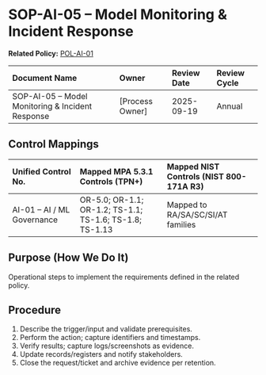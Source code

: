 # SOP-AI-05 – Model Monitoring & Incident Response

**Related Policy:** [POL-AI-01](../policies/POL-AI-01_*.md)

| Document Name | Owner | Review Date | Review Cycle |
| :---- | :---- | :---- | :---- |
| SOP-AI-05 – Model Monitoring & Incident Response | [Process Owner] | 2025-09-19 | Annual |

## Control Mappings
| Unified Control No. | Mapped MPA 5.3.1 Controls (TPN+) | Mapped NIST Controls (NIST 800-171A R3) |
| :---- | :---- | :---- |
| AI-01 – AI / ML Governance | OR-5.0; OR-1.1; OR-1.2; TS-1.1; TS-1.6; TS-1.8; TS-1.13 | Mapped to RA/SA/SC/SI/AT families |

## Purpose (How We Do It)
Operational steps to implement the requirements defined in the related policy.

## Procedure
1. Describe the trigger/input and validate prerequisites.
2. Perform the action; capture identifiers and timestamps.
3. Verify results; capture logs/screenshots as evidence.
4. Update records/registers and notify stakeholders.
5. Close the request/ticket and archive evidence per retention.
